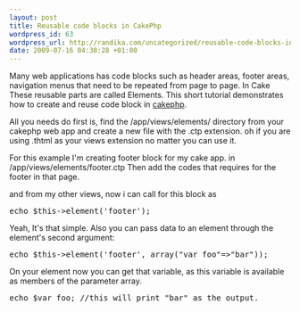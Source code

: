 ```yaml
--- 
layout: post
title: Reusable code blocks in CakePhp
wordpress_id: 63
wordpress_url: http://randika.com/uncategorized/reusable-code-blocks-in-cakephp
date: 2009-07-16 04:30:28 +01:00
---
```

Many web applications has code blocks such as header areas, footer areas, navigation menus that need to be repeated from page to page. In Cake These reusable parts are called Elements. This short tutorial demonstrates how to create and reuse code block in <a href="http://cakephp.org">cakephp</a>.

All you needs do first is, find the /app/views/elements/ directory from your cakephp web app and create a new file with the .ctp extension. oh if you are using .thtml as your views extension no matter you can use it.

For this example I'm creating footer block for my cake app. in /app/views/elements/footer.ctp
Then add the codes that requires for the footer in that page.

and from my other views, now i can call for this block as
<pre lang="php">echo $this->element('footer');</pre>
Yeah, It's that simple. Also you can pass data to an element through the element's second argument:
<pre lang="php">echo $this->element('footer', array("var_foo"=>"bar"));</pre>
On your element now you can get that variable, as this variable is available as members of the parameter array.
<pre lang="php">echo $var_foo; //this will print "bar" as the output.</pre>

